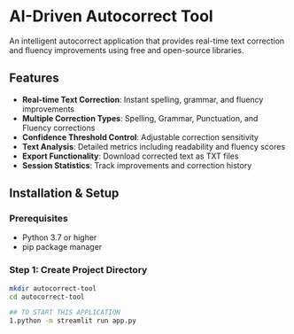 # AI-Driven Autocorrect Tool

An intelligent autocorrect application that provides real-time text correction and fluency improvements using free and open-source libraries.

## Features

- **Real-time Text Correction**: Instant spelling, grammar, and fluency improvements
- **Multiple Correction Types**: Spelling, Grammar, Punctuation, and Fluency corrections
- **Confidence Threshold Control**: Adjustable correction sensitivity
- **Text Analysis**: Detailed metrics including readability and fluency scores
- **Export Functionality**: Download corrected text as TXT files
- **Session Statistics**: Track improvements and correction history

## Installation & Setup

### Prerequisites
- Python 3.7 or higher
- pip package manager

### Step 1: Create Project Directory
```bash
mkdir autocorrect-tool
cd autocorrect-tool

## TO START THIS APPLICATION 
1.python -m streamlit run app.py
